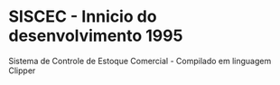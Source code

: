 # SISCEC - Innicio do desenvolvimento 1995
Sistema de Controle de Estoque Comercial - Compilado em linguagem Clipper
